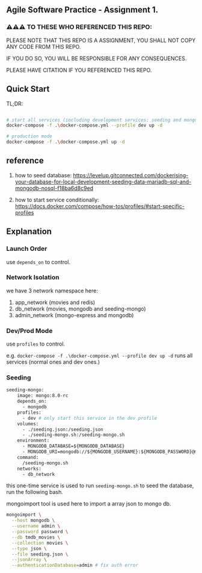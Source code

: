 ## Agile Software Practice - Assignment 1.

### ⚠️⚠️⚠️ TO THESE WHO REFERENCED THIS REPO:

PLEASE NOTE THAT THIS REPO IS A ASSIGNMENT, YOU SHALL NOT COPY ANY CODE FROM THIS REPO.

IF YOU DO SO, YOU WILL BE RESPONSIBLE FOR ANY CONSEQUENCES.

PLEASE HAVE CITATION IF YOU REFERENCED THIS REPO.


## Quick Start

TL;DR: 

```bash

# start all services (including development services: seeding and mongo-express)
docker-compose -f .\docker-compose.yml --profile dev up -d

# production mode
docker-compose -f .\docker-compose.yml up -d
```

## reference

1. how to seed database: https://levelup.gitconnected.com/dockerising-your-database-for-local-development-seeding-data-mariadb-sql-and-mongodb-nosql-f18ba6d8c9ed

2. how to start service conditionally: https://docs.docker.com/compose/how-tos/profiles/#start-specific-profiles

## Explanation

### Launch Order

use `depends_on` to control.

### Network Isolation

we have 3 network namespace here: 

1. app_network (movies and redis)
2. db_network (movies, mongodb and seeding-mongo)
3. admin_network (mongo-express and mongodb)

### Dev/Prod Mode

use `profiles` to control.

e.g.  `docker-compose -f .\docker-compose.yml --profile dev up -d` runs all services (normal ones and dev ones.)

### Seeding

```dockerfile
seeding-mongo:
    image: mongo:8.0-rc
    depends_on:
      - mongodb
    profiles:
      - dev # only start this service in the dev profile
    volumes:
      - ./seeding.json:/seeding.json
      - ./seeding-mongo.sh:/seeding-mongo.sh
    environment:
      - MONGODB_DATABASE=${MONGODB_DATABASE}
      - MONGODB_URI=mongodb://${MONGODB_USERNAME}:${MONGODB_PASSWORD}@mongodb:27017
    command:
      /seeding-mongo.sh
    networks:
      - db_network
```

this one-time service is used to run `seeding-mongo.sh` to seed the database, run the following bash.

mongoimport tool is used here to import a array json to mongo db.

```bash
mongoimport \
  --host mongodb \
  --username admin \
  --password password \
  --db tmdb_movies \
  --collection movies \
  --type json \
  --file seeding.json \
  --jsonArray \
  --authenticationDatabase=admin # fix auth error
```


